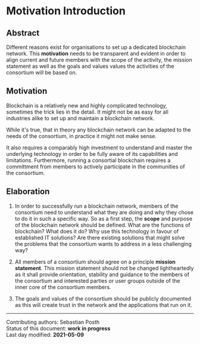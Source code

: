 # Motivation Introduction

## Abstract

Different reasons exist for organisations to set up a dedicated blockchain network. This **motivation** needs to be transparent and evident in order to align current and future members with the scope of the activity, the mission statement as well as the goals and values values the activities of the consortium will be based on.

## Motivation

 Blockchain is a relatively new and highly complicated technology, sometimes the trick lies in the detail. It might not be as easy for all industries alike to set up and maintain a blockchain network. 
 
 While it's true, that in theory any blockchain network can be adapted to the needs of the consortium, in practice it might not make sense. 
 
 It also requires a comparably high investment to understand and master the underlying technology in order to be fully aware of its capabilities and limitations. Furthermore, running a consortial blockchain requires a committment from members to actively participate in the communities of the consortium.
 
    
## Elaboration

1) In order to successfully run a blockchain network, members of the consortium need to understand what they are doing and why they chose to do it in such a specific way. So as a first step, the **scope** and purpose of the blockchain network should be defined. What are the functions of blockchain? What does it do? Why use this technology in favour of established IT solutions? Are there existing solutions that might solve the problems that the consortium wants to address in a less challenging way?

2) All members of a consortium should agree on a principle **mission statement**. This mission statement should not be changed lightheartedly as it shall provide orientation, stability and guidance to the members of the consortium and interested parties or user groups outside of the inner core of the consortium members.

3) The goals and values of the consortium should be publicly documented as this will create trust in the network and the applications that run on it. 


________

Contributing authors: Sebastian Posth    
Status of this document: **work in progress**    
Last day modified: **2021-05-09**   
